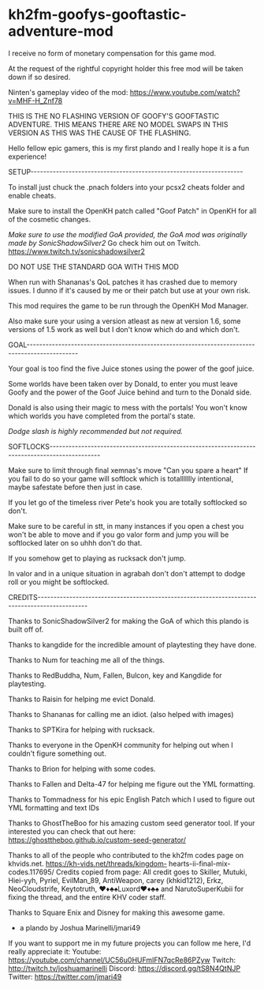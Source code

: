 # kh2fm-goofys-gooftastic-adventure-mod
I receive no form of monetary compensation for this game mod.

At the request of the rightful copyright holder this free mod will be taken down if so desired.

Ninten's gameplay video of the mod: https://www.youtube.com/watch?v=MHF-H_Znf78

THIS IS THE NO FLASHING VERSION OF GOOFY'S GOOFTASTIC ADVENTURE.
THIS MEANS THERE ARE NO MODEL SWAPS IN THIS VERSION AS THIS WAS THE CAUSE OF THE FLASHING.

Hello fellow epic gamers, this is my first
plando and I really hope it is a fun experience!

SETUP-------------------------------------------------------------------

To install just chuck the .pnach folders into your pcsx2 cheats folder
and enable cheats.

Make sure to install the OpenKH patch called "Goof Patch" in OpenKH for all of the cosmetic changes.

*Make sure to use the modified GoA provided, 
the GoA mod was originally made by SonicShadowSilver2*
Go check him out on Twitch.
https://www.twitch.tv/sonicshadowsilver2

DO NOT USE THE STANDARD GOA WITH THIS MOD

When run with Shananas's QoL patches it has crashed due to memory issues.
I dunno if it's caused by me or their patch but use at your own risk.

This mod requires the game to be run through the OpenKH Mod Manager.

Also make sure your using a version atleast as new at version 1.6,
some versions of 1.5 work as well but I don't know which do and
which don't.

GOAL----------------------------------------------------------------------------------------------

Your goal is too find the five Juice stones
using the power of the goof juice.

Some worlds have been taken over by Donald, 
to enter you must leave Goofy and the power 
of the Goof Juice behind and turn to the Donald side.

Donald is also using their magic to mess with the portals!
You won't know which worlds you have completed from the portal's state.

*Dodge slash is highly recommended but not required.*

SOFTLOCKS----------------------------------------------------------------------------------------------

Make sure to limit through final xemnas's move 
"Can you spare a heart"
If you fail to do so your game will softlock 
which is totallllllly intentional, maybe safestate 
before then just in case.

If you let go of the timeless river Pete's 
hook you are totally softlocked so don't.

Make sure to be careful in stt, in many instances if you 
open a chest you won't be able to move and if you go valor form and 
jump you will be softlocked later on so uhhh don't do that.

If you somehow get to playing as rucksack don't jump.

In valor and in a unique situation in agrabah don't don't attempt to dodge roll or you might be softlocked.

CREDITS----------------------------------------------------------------------------------------------

Thanks to SonicShadowSilver2 for making the GoA
of which this plando is built off of.

Thanks to kangdide for the incredible amount of playtesting they have done.

Thanks to Num for teaching me all of the things.

Thanks to RedBuddha, Num, Fallen, 
Bulcon, key and Kangdide for playtesting. 

Thanks to Raisin for helping me evict Donald.

Thanks to Shananas for calling me an idiot.
(also helped with images)

Thanks to SPTKira for helping with rucksack.

Thanks to everyone in the OpenKH community for 
helping out when I couldn't figure something out.

Thanks to Brion for helping with some codes.

Thanks to Fallen and Delta-47 for helping me figure out the YML formatting.

Thanks to Tommadness for his epic English Patch which I used to figure out YML formatting and text IDs

Thanks to GhostTheBoo for his amazing 
custom seed generator tool.
If your interested you can check that out here:
https://ghosttheboo.github.io/custom-seed-generator/

Thanks to all of the people who contributed 
to the kh2fm codes page on khvids.net.
https://kh-vids.net/threads/kingdom-
hearts-ii-final-mix-codes.117695/
Credits copied from page:
All credit goes to Skiller, Mutuki, 
Hiei-yyh, Pyriel, EvilMan_89, 
AntiWeapon, carey (khkid1212), Erkz, 
NeoCloudstrife, Keytotruth,
♥♦♣♠Luxord♥♦♣♠ and NarutoSuperKubii for fixing the thread, 
and the entire KHV coder staff.

Thanks to Square Enix and Disney for making this awesome game.

- a plando by Joshua Marinelli/jmari49

If you want to support me in my future projects you can follow me here,
I'd really appreciate it:
Youtube: https://youtube.com/channel/UC56u0HUFmIFN7qcRe86PZyw
Twitch: http://twitch.tv/joshuamarinelli
Discord: https://discord.gg/tS8N4QtNJP
Twitter: https://twitter.com/jmari49



